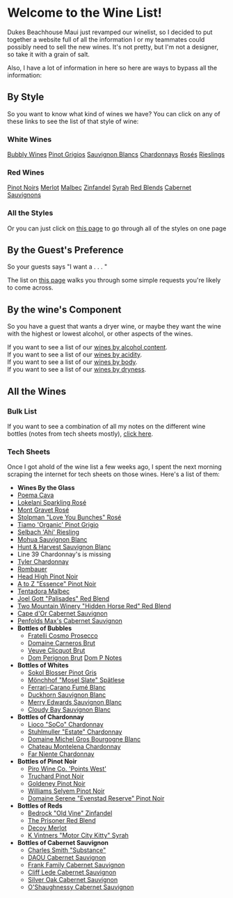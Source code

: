 # Welcome to the Wine List!

Dukes Beachhouse Maui just revamped our winelist, so I decided to put together a website full of all the information I or my teammates could possibly need to sell the new wines. It's not pretty, but I'm not a designer, so take it with a grain of salt.

Also, I have a lot of information in here so here are ways to bypass all the information:

## By Style
So you want to know what kind of wines we have? You can click on any of these links to see the list of that style of wine:
### White Wines
[Bubbly Wines](Bubbly.html)
[Pinot Grigios](Pinot_Grigio.html)
[Sauvignon Blancs](Sauvignon_Blancs.html)
[Chardonnays](Chardonnays.html)
[Rosés](Rosé.html)
[Rieslings](Riesling.html)
### Red Wines
[Pinot Noirs](Pinot_Noir.html)
[Merlot](Merlot.html)
[Malbec](Malbec.html)
[Zinfandel](Zinfandel.html)
[Syrah](Syrah.html)
[Red Blends](Red_Blends.html)
[Cabernet Sauvignons](Cabernet_Sauvignon.html)  

### All the Styles
Or you can just click on [this page](Dukes_Wines_By_Style.html) to go through all of the styles on one page

## By the Guest's Preference
So your guests says "I want a . . . " 

The list on [this page](Wines_By_Guest.html) walks you through some simple requests you're likely to come across.

## By the wine's Component
So you have a guest that wants a dryer wine, or maybe they want the wine with the highest or lowest alcohol, or other aspects of the wines.  

If you want to see a list of our [wines by alcohol content](Dukes_Wines_by_Alcohol.html).  
If you want to see a list of our [wines by acidity](Dukes_Wines_By_Acidity.html).  
If you want to see a list of our [wines by body](Dukes_Wines_By_Body.html).  
If you want to see a list of our [wines by dryness](Dukes_Wines_by_Dryness.html).  

## All the Wines

### Bulk List
If you want to see a combination of all my notes on the different wine bottles (notes from tech sheets mostly), [click here](Dukes_Wine_List.md).

### Tech Sheets
Once I got ahold of the wine list a few weeks ago, I spent the next morning scraping the internet for tech sheets on those wines.  Here's a list of them:
 - **Wines By the Glass**
  - [Poema Cava](assets/Poema_Brut.pdf)
  - [Lokelani Sparkling Rosé](assets/Lokelani_Rose.pdf)
  - [Mont Gravet Rosé](assets/Mont_Gravet_Rose.pdf)
  - [Stolpman "Love You Bunches" Rosé](assets/2020_Stoilpman_Love_You_Bunches.pdf)
  - [Tiamo 'Organic' Pinot Grigio](assets/Tiamo_PG.pdf)
  - [Selbach 'Ahi' Riesling](assets/Selbach_Riesling.pdf)
  - [Mohua Sauvignon Blanc](asseets/Mohua_SB.pdf)
  - [Hunt & Harvest Sauvignon Blanc](assets/Hunt_And_Harvest_SB.pdf)
  - Line 39 Chardonnay's is missing 
  - [Tyler Chardonnay](assets/Tyler_Chardonnay.pdf)
  - [Rombauer](assets/Rombauer_Carneros_Chard.pdf)
  - [Head High Pinot Noir](assets/Head_High_PN.pdf)
  - [A to Z "Essence" Pinot Noir](assets/A_to_Z_Essence_PN.pdf)
  - [Tentadora Malbec](assets/Tentadora_Malbec.pdf)
  - [Joel Gott "Palisades" Red Blend](assets/Joel_Gott_Palisades_Blend.pdf)
  - [Two Mountain Winery "Hidden Horse Red" Red Blend](assets/Hidden_Horse_Red.pdf)
  - [Cape d'Or Cabernet Sauvignon](assets/Cape_Dor_Cab.pdf)
  - [Penfolds Max's Cabernet Sauvignon](assets/Penfolds_Maxs_Cab.pdf)
- **Bottles of Bubbles**
  - [Fratelli Cosmo Prosecco](assets/Fratelli_Prosecco.pdf)
  - [Domaine Carneros Brut](assets/Domaine_Carneros_Brut.pdf)
  - [Veuve Clicquot Brut](assets/Veuve_Clicquot_Brut.pdf)
  - [Dom Perignon Brut](assets/Dom_Perignon.pdf) [Dom P Notes](assets/Dom_P_Notes.pdf)
- **Bottles of Whites**
  - [Sokol Blosser Pinot Gris](assets/Sokol_Blosser_PG.pdf)
  - [Mönchhof "Mosel Slate" Spätlese](assets/Monchhof_Mosel_Riesling.pdf)
  - [Ferrari-Carano Fumé Blanc](assets/Ferrai_Carano_FumeBlanc.pdf)
  - [Duckhorn Sauvignon Blanc](assets/Duckhorn_SB.pdf)
  - [Merry Edwards Sauvignon Blanc](assets/Merry_Edwards_SB.pdf)
  - [Cloudy Bay Sauvignon Blanc](assets/Cloudy_Bay_SB.pdf)
- **Bottles of Chardonnay**
  - [Lioco "SoCo" Chardonnay](assets/LIOCO.pdf)
  - [Stuhlmuller "Estate" Chardonnay](assets/Stuhlmuller_Estate_Chard.pdf)
  - [Domaine Michel Gros Bourgogne Blanc](assets/Domaine_Michel_Gros_Chard.pdf)
  - [Chateau Montelena Chardonnay](assets/Chateau_Montelena_Chard.pdf)
  - [Far Niente Chardonnay](assets/Far_Niente_Chard.pdf)
- **Bottles of Pinot Noir**
  - [Piro Wine Co. 'Points West'](assets/Points_West.pdf)
  - [Truchard Pinot Noir](assets/Truchard.pdf)
  - [Goldeney Pinot Noir](assets/Goldeneye.pdf)
  - [Williams Selyem Pinot Noir](assets/Williams_Selyem.pdf)
  - [Domaine Serene "Evenstad Reserve" Pinot Noir](assets/Domaine_Serene.pdf)
- **Bottles of Reds**
  - [Bedrock "Old Vine" Zinfandel](assets/Bedrock.pdf)
  - [The Prisoner Red Blend](assets/The_Prisoner.pdf)
  - [Decoy Merlot](assets/Decoy.pdf)
  - [K Vintners "Motor City Kitty" Syrah](assets/K_Vintners.pdf)
- **Bottles of Cabernet Sauvignon**
  - [Charles Smith "Substance"](assets/Charles_Snith.pdf)
  - [DAOU Cabernet Sauvignon](assets/DAOU.pdf)
  - [Frank Family Cabernet Sauvignon](assets/Frank_Family.pdf)
  - [Cliff Lede Cabernet Sauvignon](assets/Cliff_Lede.pdf)
  - [Silver Oak Cabernet Sauvignon](assets/Silver_Oak.pdf)
  - [O'Shaughnessy Cabernet Sauvignon](assets/O'Shaugnessy.pdf)

